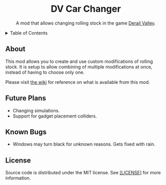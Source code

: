 <!-- PROJECT TITLE -->
<div align="center">
	<h1>DV Car Changer</h1>
	<p>
		A mod that allows changing rolling stock in the game <a href="http://www.derailvalley.com/">Derail Valley</a>.
	</p>
</div>




<!-- TABLE OF CONTENTS -->
<details>
	<summary>Table of Contents</summary>
	<ol>
		<li><a href="#about">About</a></li>
		<li><a href="#future-plans">Future Plans</a></li>
		<li><a href="#known-bugs">Known Bugs</a></li>
		<li><a href="#license">License</a></li>
	</ol>
</details>




<!-- ABOUT -->

## About

This mod allows you to create and use custom modifications of rolling stock. It is setup to allow combining of multiple modifications at once, instead of having to choose only one.

Please visit <a href="https://github.com/WhistleWiz/dv-car-changer/wiki">the wiki</a> for reference on what is available from this mod.




<!-- FUTURE PLANS -->

## Future Plans

* Changing simulations.
* Support for gadget placement colliders.




<!-- KNOWN BUGS -->

## Known Bugs

* Windows may turn black for unknown reasons. Gets fixed with rain.




<!-- LICENSE -->

## License

Source code is distributed under the MIT license.
See <a href="https://github.com/WhistleWiz/dv-car-changer/blob/main/LICENSE">[LICENSE]</a> for more information.

